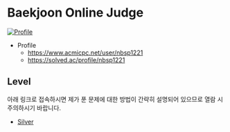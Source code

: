 # Baekjoon Online Judge

[![Profile](http://mazassumnida.wtf/api/v2/generate_badge?boj=nbsp1221)](https://github.com/mazassumnida/mazassumnida)

* Profile
  - https://www.acmicpc.net/user/nbsp1221
  - https://solved.ac/profile/nbsp1221

## Level

아래 링크로 접속하시면 제가 푼 문제에 대한 방법이 간략히 설명되어 있으므로 열람 시 주의하시기 바랍니다.

* [Silver](https://github.com/nbsp1221/algorithm/blob/master/algorithm-challenges/baekjoon-online-judge/level/silver.md)
